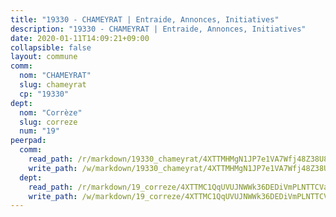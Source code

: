 ```yaml
---
title: "19330 - CHAMEYRAT | Entraide, Annonces, Initiatives"
description: "19330 - CHAMEYRAT | Entraide, Annonces, Initiatives"
date: 2020-01-11T14:09:21+09:00
collapsible: false
layout: commune
comm:
  nom: "CHAMEYRAT"
  slug: chameyrat
  cp: "19330"
dept:
  nom: "Corrèze"
  slug: correze
  num: "19"
peerpad:
  comm:
    read_path: /r/markdown/19330_chameyrat/4XTTMHMgN1JP7e1VA7Wfj48Z38U8WfJJB5Vh278Uh86vTxsxc
    write_path: /w/markdown/19330_chameyrat/4XTTMHMgN1JP7e1VA7Wfj48Z38U8WfJJB5Vh278Uh86vTxsxc-K3TgV3sbJSgJdgKecyV79YQVxCRbgHBYkov1hwvRu6aVdojtrzhHw9AMDPB9dwNxT8PeSR8AR594wqBFEKkh6KbMh8Lm37yudMH845xb9Zn5jhM1UYG1wKk1RnnjQy1TRKkzbuYc
  dept:
    read_path: /r/markdown/19_correze/4XTTMC1QqUVUJNWWk36DEDiVmPLNTTCVay5E5gwEvpSf36VsS
    write_path: /w/markdown/19_correze/4XTTMC1QqUVUJNWWk36DEDiVmPLNTTCVay5E5gwEvpSf36VsS-K3TgUzu4fqyixiBZaA5Ejd2iCC9xJnV2MqYc8L2r22c4qVWWx9VnJmMAAFTQjLmwLDBGZ9pgHdAtPGZHV6pZb6y2bhgaqXFUJ1Fp1QgihzJpszTr9ow8JcXoeYzTUZfY7Rzzn9sS
---
```


